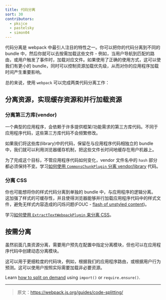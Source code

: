 ```yaml
---
title: 代码分离
sort: 30
contributors:
  - pksjce
  - pastelsky
  - simon04
---
```


代码分离是 webpack 中最引人注目的特性之一。你可以把你的代码分离到不同的 bundle 中，然后你就可以去按需加载这些文件 - 例如，当用户导航到匹配的路由，或用户触发了事件时，加载对应文件。如果使用了正确的使用方式，这可以使我们有更小的 bundle，同时可以控制资源加载优先级，从而对你的应用程序加载时间产生重要影响。

总的来说，使用 `webpack` 可以完成两类代码分离工作：

## 分离资源，实现缓存资源和并行加载资源

### 分离第三方库(vendor)

一个典型的应用程序，会依赖于许多提供框架/功能需求的第三方库代码。不同于应用程序代码，这些第三方库代码不会频繁修改。

如果我们将这些库(library)中的代码，保留在与应用程序代码相独立的 bundle 中，我们就可以利用浏览器缓存机制，把这些文件长时间地缓存在用户机器上。

为了完成这个目标，不管应用程序代码如何变化，vendor 文件名中的 `hash` 部分都必须保持不变。学习[如何使用 `CommonsChunkPlugin` 分离 vendor/library](/guides/code-splitting-libraries) 代码。

### 分离 CSS

你也可能想将你的样式代码分离到单独的 bundle 中，与应用程序的逻辑分离。
这加强了样式的可缓存性，并且使得浏览器能够并行加载应用程序代码中的样式文件，避免无样式内容造成的闪烁问题(FOUC - [flash of unstyled content](https://en.wikipedia.org/wiki/Flash_of_unstyled_content))。

学习[如何使用 `ExtractTextWebpackPlugin` 来分离 CSS](/guides/code-splitting-css)。

## 按需分离

虽然前面几类资源分离，需要用户预先在配置中指定分离模块，但也可以在应用程序代码中创建动态分离模块。

这可以用于更细粒度的代码块，例如，根据我们的应用程序路由，或根据用户行为预测。这可以使用户按照实际需要加载非必要资源。

Learn [how to split on demand](/guides/code-splitting-async) using `import()` or `require.ensure()`.

***

> 原文：https://webpack.js.org/guides/code-splitting/